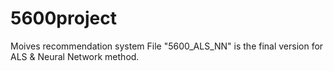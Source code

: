 # 5600project
Moives recommendation system
File "5600_ALS_NN" is the final version for ALS & Neural Network method.
